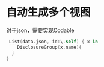 # 自动生成多个视图

对于json，需要实现Codable

```swift
 List(data.json, id:\.self) { x in
    DisclosureGroup(x.name){
  }
}
```
